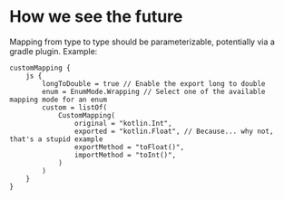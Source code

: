 # How we see the future

Mapping from type to type should be parameterizable, potentially via a gradle plugin. Example:

```
customMapping {
    js {
        longToDouble = true // Enable the export long to double
        enum = EnumMode.Wrapping // Select one of the available mapping mode for an enum
        custom = listOf(
            CustomMapping(
                original = "kotlin.Int",
                exported = "kotlin.Float", // Because... why not, that's a stupid example
                exportMethod = "toFloat()",
                importMethod = "toInt()",
            )
        )
    }
}
```
